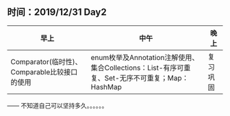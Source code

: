 ## 时间：2019/12/31 Day2

| 早上 | 中午 | 晚上 |
| ---- | ---- | ---- |
| Comparator(临时性)、Comparable比较接口的使用 | enum枚举及Annotation注解使用、集合Collections：List-有序可重复、Set-无序不可重复；Map：HashMap | 复习巩固 |

—— 不知道自己可以坚持多久。。。。。。